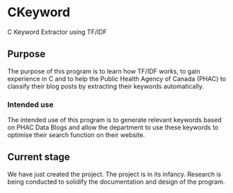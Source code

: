 # CKeyword
C Keyword Extractor using TF/IDF

## Purpose
The purpose of this program is to learn how TF/IDF works, to gain experience in C and to help the Public Health Agency of Canada (PHAC) to classify their blog posts by extracting their keywords automatically.

### Intended use
The intended use of this program is to generate relevant keywords based on PHAC Data Blogs and allow the department to use these keywords to optimise their search function on their website.

## Current stage
We have just created the project. The project is in its infancy. Research is being conducted to solidify the documentation and design of the program.
